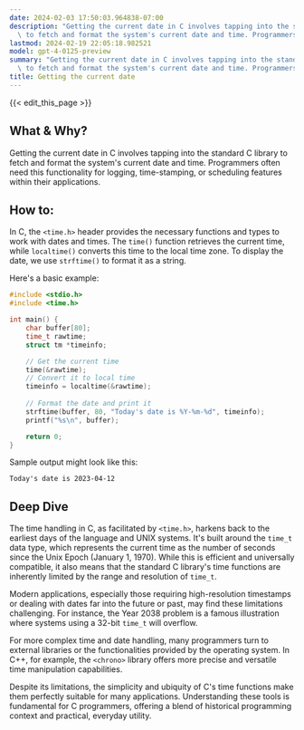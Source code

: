 ```yaml
---
date: 2024-02-03 17:50:03.964838-07:00
description: "Getting the current date in C involves tapping into the standard C library\
  \ to fetch and format the system's current date and time. Programmers often need\u2026"
lastmod: 2024-02-19 22:05:18.982521
model: gpt-4-0125-preview
summary: "Getting the current date in C involves tapping into the standard C library\
  \ to fetch and format the system's current date and time. Programmers often need\u2026"
title: Getting the current date
---
```


{{< edit_this_page >}}

## What & Why?

Getting the current date in C involves tapping into the standard C library to fetch and format the system's current date and time. Programmers often need this functionality for logging, time-stamping, or scheduling features within their applications.

## How to:

In C, the `<time.h>` header provides the necessary functions and types to work with dates and times. The `time()` function retrieves the current time, while `localtime()` converts this time to the local time zone. To display the date, we use `strftime()` to format it as a string.

Here's a basic example:

```c
#include <stdio.h>
#include <time.h>

int main() {
    char buffer[80];
    time_t rawtime;
    struct tm *timeinfo;

    // Get the current time
    time(&rawtime);
    // Convert it to local time
    timeinfo = localtime(&rawtime);
    
    // Format the date and print it
    strftime(buffer, 80, "Today's date is %Y-%m-%d", timeinfo);
    printf("%s\n", buffer);

    return 0;
}
```

Sample output might look like this:

```
Today's date is 2023-04-12
```

## Deep Dive

The time handling in C, as facilitated by `<time.h>`, harkens back to the earliest days of the language and UNIX systems. It's built around the `time_t` data type, which represents the current time as the number of seconds since the Unix Epoch (January 1, 1970). While this is efficient and universally compatible, it also means that the standard C library's time functions are inherently limited by the range and resolution of `time_t`.

Modern applications, especially those requiring high-resolution timestamps or dealing with dates far into the future or past, may find these limitations challenging. For instance, the Year 2038 problem is a famous illustration where systems using a 32-bit `time_t` will overflow.

For more complex time and date handling, many programmers turn to external libraries or the functionalities provided by the operating system. In C++, for example, the `<chrono>` library offers more precise and versatile time manipulation capabilities.

Despite its limitations, the simplicity and ubiquity of C's time functions make them perfectly suitable for many applications. Understanding these tools is fundamental for C programmers, offering a blend of historical programming context and practical, everyday utility.
